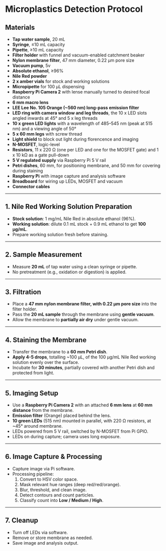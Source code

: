 # Microplastics Detection Protocol

## Materials
- **Tap water sample**, 20 mL
- **Syringe**, ≤10 mL capacity
- **Pipette**, ≥10 mL capacity
- **Filter holder** with funnel and vacuum-enabled catchment beaker
- **Nylon membrane filter**, 47 mm diameter, 0.22 µm pore size
- **Vacuum pump**, 5v
- **Absolute ethanol**, ≥96%
- **Nile Red powder**
- **2 x amber vials** for stock and working solutions
- **Micropipette** for 100 µL dispensing
- **Raspberry Pi Camera 2** with lense manually turned to desired focal distance
- **6 mm macro lens**
- **LEE Lee No. 105 Orange (~560 nm) long-pass emission filter**
- **LED ring with camera window and leg threads**, the 10 x LED slots angled inwards at 45° and 5 x leg threads
- **10 x green LED lights** with a wavelength of 485–545 nm (peak at 515 nm) and a viewing angle of 50°
- **5 x 60 mm legs** with screw thread
- **Light shield** to block out light during florencence and imaging
- **N-MOSFET**, logic-level
- **Resistors**, 11 x 220 Ω (one per LED and one for the MOSFET gate) and 1 x 10 kΩ as a gate pull-down
- **5 V regulated supply** via Raspberry Pi 5 V rail
- **Petri dishes**, 60 mm, for positioning membrane, and 50 mm for covering during staining
- **Raspberry Pi** with image capture and analysis software
- **Breadboard** for wiring up LEDs, MOSFET and vacuum
- **Connector cables**

---

## 1. Nile Red Working Solution Preparation
- **Stock solution**: 1 mg/mL Nile Red in absolute ethanol (96%).  
- **Working solution**: dilute 0.1 mL stock + 0.9 mL ethanol to get **100 µg/mL**.  
- Prepare working solution fresh before staining.

---

## 2. Sample Measurement
- Measure **20 mL** of tap water using a clean syringe or pipette.  
- No pretreatment (e.g., oxidation or digestion) is applied.

---

## 3. Filtration
- Place a **47 mm nylon membrane filter, with 0.22 µm pore size** into the filter holder.  
- Pass the **20 mL sample** through the membrane using **gentle vacuum**.  
- Allow the membrane to **partially air dry** under gentle vacuum.

---

## 4. Staining the Membrane
- Transfer the membrane to a **60 mm Petri dish**.
- **Apply 4-5 drops**, totalling ~100 µL, of the 100 µg/mL Nile Red working solution evenly over the surface.
- Incubate for **30 minutes**, partially covered with another Petri dish and protected from light.
<!-- - Apply gentle vacuum for **1 minute** to remove excess solution. -->

---

## 5. Imaging Setup
- Use a **Raspberry Pi Camera 2** with an attached **6 mm lens** at **60 mm distance** from the membrane.
- **Emission filter** (Orange) placed behind the lens.
- **10 green LEDs** (515 nm) mounted in parallel, with 220 Ω resistors, at ~45° around membrane.
- LEDs powered from 5 V rail, switched by N-MOSFET from Pi GPIO.
- LEDs on during capture; camera uses long exposure.

---

## 6. Image Capture & Processing
- Capture image via Pi software.
- Processing pipeline:
  1. Convert to HSV color space.
  2. Mask relevant hue ranges (deep red/red/orange).
  3. Blur, threshold, and clean image.
  4. Detect contours and count particles.
  5. Classify count into **Low / Medium / High**.

---

## 7. Cleanup
- Turn off LEDs via software.
- Remove or store membrane as needed.
- Save image and analysis output.